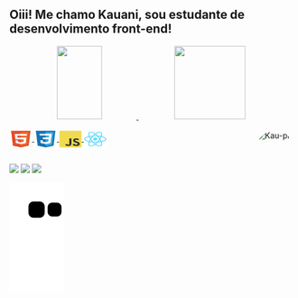 ## Oiii! Me chamo Kauani, sou estudante de desenvolvimento front-end!
<div align="center">
  <a href="https://github.com/kauanidev">
  <img width="40%" height="130em" src="https://github-readme-stats.vercel.app/api?username=kauanidev&show_icons=true&theme=dracula&include_all_commits=true"/>
  <img width="50%" height="130em" src="https://github-readme-stats.vercel.app/api/top-langs/?username=kauanidev&layout=compact&langs_count=7&theme=dracula"/>
</div>
<div style="display: inline_block"><br>
  <img align="center" alt="Kau-HTML" height="30" width="40" src="https://raw.githubusercontent.com/devicons/devicon/master/icons/html5/html5-original.svg">
  <img align="center" alt="Kau-CSS" height="30" width="40" src="https://raw.githubusercontent.com/devicons/devicon/master/icons/css3/css3-original.svg">
  <img align="center" alt="Kau-JS" height="30" width="40" src="https://raw.githubusercontent.com/devicons/devicon/master/icons/javascript/javascript-original.svg">
  <img align="center" alt="Kau-REACT" height="30" width="40" src="https://raw.githubusercontent.com/devicons/devicon/master/icons/react/react-original.svg">
  <img align="right" alt="Kau-pic" height="150" style="border-radius:50px;" src="https://user-images.githubusercontent.com/100402549/156977916-8b72c2f1-eb98-46db-8a15-9a262d5f5646.png?width=676&height=676">
</div>
  
  ##
 
<div> 
 <a href="https://discord.gg/mGeMzH5vyA" target="_blank"><img src="https://img.shields.io/badge/Discord-7289DA?style=for-the-badge&logo=discord&logoColor=white" target="_blank"></a> 
  <a href = "mailto:kauanidev@gmail.com"><img src="https://img.shields.io/badge/-Gmail-%23333?style=for-the-badge&logo=gmail&logoColor=white" target="_blank"></a>
  <a href="https://www.linkedin.com/in/kaudev/" target="_blank"><img src="https://img.shields.io/badge/-LinkedIn-%230077B5?style=for-the-badge&logo=linkedin&logoColor=white" target="_blank"></a> 
 
  ![Snake animation](https://github.com/rafaballerini/rafaballerini/blob/output/github-contribution-grid-snake.svg)
 
</div>
